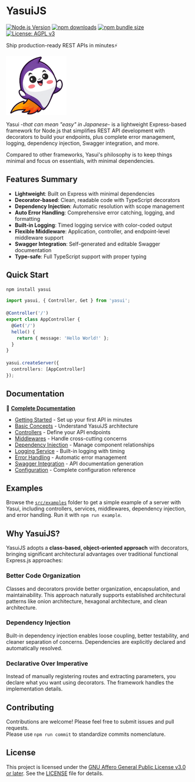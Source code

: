 # YasuiJS

[![Node.js Version](https://img.shields.io/node/v/yasui.svg)](https://nodejs.org/)
[![npm downloads](https://img.shields.io/npm/dm/yasui.svg)](https://www.npmjs.com/package/yasui)
[![npm bundle size](https://img.shields.io/npm/unpacked-size/yasui?color=4DC81F)](https://www.npmjs.com/package/yasui)
[![License: AGPL v3](https://img.shields.io/badge/License-AGPL_v3-blue.svg)](https://www.gnu.org/licenses/agpl-3.0)

Ship production-ready REST APIs in minutes⚡

<img src="https://raw.githubusercontent.com/thomasbarkats/assets/refs/heads/main/yasui/yasui-logo-mascot.png" alt="Logo" height=160></a>

Yasui -*that can mean "easy" in Japanese*- is a lightweight Express-based framework for Node.js that simplifies REST API development with decorators to build your endpoints, plus complete error management, logging, dependency injection, Swagger integration, and more.

Compared to other frameworks, Yasui's philosophy is to keep things minimal and focus on essentials, with minimal dependencies.

## Features Summary
- **Lightweight**: Built on Express with minimal dependencies
- **Decorator-based**: Clean, readable code with TypeScript decorators
- **Dependency Injection**: Automatic resolution with scope management
- **Auto Error Handling**: Comprehensive error catching, logging, and formatting
- **Built-in Logging**: Timed logging service with color-coded output
- **Flexible Middleware**: Application, controller, and endpoint-level middleware support
- **Swagger Integration**: Self-generated and editable Swagger documentation
- **Type-safe**: Full TypeScript support with proper typing

## Quick Start

```sh
npm install yasui
```

```ts
import yasui, { Controller, Get } from 'yasui';

@Controller('/')
export class AppController {
  @Get('/')
  hello() {
    return { message: 'Hello World!' };
  }
}

yasui.createServer({
  controllers: [AppController]
});
```

## Documentation

📖 **[Complete Documentation](https://yasui.app)**

- [Getting Started](https://yasui.app/guide/getting-started) - Set up your first API in minutes
- [Basic Concepts](https://yasui.app/guide/basic-concepts) - Understand YasuiJS architecture
- [Controllers](https://yasui.app/reference/controllers) - Define your API endpoints
- [Middlewares](https://yasui.app/reference/middlewares) - Handle cross-cutting concerns
- [Dependency Injection](https://yasui.app/reference/dependency-injection) - Manage component relationships
- [Logging Service](https://yasui.app/reference/logging) - Built-in logging with timing
- [Error Handling](https://yasui.app/reference/error-handling) - Automatic error management
- [Swagger Integration](https://yasui.app/reference/swagger) - API documentation generation
- [Configuration](https://yasui.app/reference/config) - Complete configuration reference

## Examples

Browse the [`src/examples`](./src/examples) folder to get a simple example of a server with Yasui, including controllers, services, middlewares, dependency injection, and error handling. Run it with `npm run example`.

## Why YasuiJS?

YasuiJS adopts a **class-based, object-oriented approach** with decorators, bringing significant architectural advantages over traditional functional Express.js approaches:

### Better Code Organization
Classes and decorators provide better organization, encapsulation, and maintainability. This approach naturally supports established architectural patterns like onion architecture, hexagonal architecture, and clean architecture.

### Dependency Injection
Built-in dependency injection enables loose coupling, better testability, and cleaner separation of concerns. Dependencies are explicitly declared and automatically resolved.

### Declarative Over Imperative
Instead of manually registering routes and extracting parameters, you declare what you want using decorators. The framework handles the implementation details.

## Contributing

Contributions are welcome! Please feel free to submit issues and pull requests.  
Please use `npm run commit` to standardize commits nomenclature.

## License

This project is licensed under the [GNU Affero General Public License v3.0 or later](https://www.gnu.org/licenses/agpl-3.0.html). See the [LICENSE](./LICENSE) file for details.
